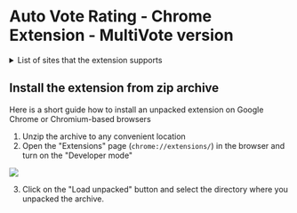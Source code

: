 # Auto Vote Rating - Chrome Extension - MultiVote version
<details>
<summary>List of sites that the extension supports</summary>
<a href="http://topcraft.ru/">TopCraft.ru</a>  
<a href="https://mctop.su/">McTOP.su</a>  
<a href="http://mcrate.su/">MCRate.su</a>  
<a href="http://minecraftrating.ru/">MinecraftRating.ru</a>  
<a href="http://monitoringminecraft.ru/">MonitoringMinecraft.ru</a>  
<a href="https://ionmc.top/">IonMc.top</a>  
<a href="https://minecraftservers.org/">MinecraftServers.org</a>  
<a href="https://serveur-prive.net/minecraft">Serveur-Prive.net</a>  
<a href="https://www.planetminecraft.com/">PlanetMinecraft.com</a>  
<a href="https://topg.org/Minecraft">TopG.org</a>  
<a href="https://minecraft-mp.com/">Minecraft-Mp.com</a>  
<a href="http://minecraft-server-list.com/">Minecraft-Server-List.com</a>  
<a href="https://www.serverpact.com/">ServerPact.com</a>  
<a href="https://www.minecraftiplist.com/">MinecraftIpList.com</a>  
<a href="https://topminecraftservers.org/">TopMinecraftServers.org</a>  
<a href="http://minecraftservers.biz/">MinecraftServers.biz</a>  
<a href="https://hotmc.ru/">HotMC.ru</a>  
<a href="https://minecraft-server.net/">Minecraft-Server.net</a>  
<a href="https://top-games.net/">Top-Games.net или Top-Serveurs.net</a>  
<a href="https://tmonitoring.com/">TMonitoring.com</a>  
<a href="https://top.gg/">Top.GG</a>  
<a href="https://discordbotlist.com/">DiscordBotList.com</a>  
<a href="https://discords.com/">Discords.com</a>  
<a href="https://mmotop.ru/">MMoTop.RU</a>  
<a href="https://mc-servers.com/">MC-Servers.com</a>  
<a href="https://minecraftlist.org/">MinecraftList.org</a>  
<a href="https://www.minecraft-index.com/">Minecraft-Index.com</a>  
<a href="https://serverlist101.com/">ServerList101.com</a>  
<a href="https://mcserver-list.eu/">MCServer-List.eu</a>  
<a href="https://craftlist.org/">CraftList.org</a>  
<a href="https://czech-craft.eu/">Czech-Craft.eu</a>  
<a href="https://minecraft.buzz/">Minecraft.buzz</a>  
<a href="https://minecraftservery.eu/">MinecraftServery.eu</a>  
<a href="https://www.rpg-paradize.com/">RPG-Paradize.com</a>  
<a href="https://www.minecraft-serverlist.net/">Minecraft-ServerList.net</a>  
<a href="https://minecraft-server.eu/">Minecraft-Server.eu</a>  
<a href="https://www.minecraftkrant.nl/">MinecraftKrant.nl</a>  
<a href="https://www.trackyserver.com/">TrackyServer.com</a>  
<a href="https://mc-lists.org/">MC-Lists.org</a>  
<a href="https://topmcservers.com/">TopMCServers.com</a>  
<a href="https://bestservers.com/">BestServers.com</a>  
<a href="https://craft-list.net/">Craft-List.net</a>  
<a href="https://www.minecraft-servers-list.org/">Minecraft-Servers-List.org</a>  
<a href="https://www.serverliste.net/">ServerListe.net</a>  
<a href="https://gtop100.com/">GTop100.com</a>  
<a href="https://wargm.ru/s">WARGM.ru</a>  
<a href="https://minestatus.net/">MineStatus.net</a>  
<a href="https://misterlauncher.org/">MisterLauncher.org</a>  
<a href="https://minecraft-servers.de/">Minecraft-Servers.de</a>  
<a href="https://discord.boats/">Discord.Boats</a>  
<a href="https://serverlist.games/">ServerList.Games</a>  
<a href="https://best-minecraft-servers.co/">Best-Minecraft-Servers.co</a>  
<a href="https://minecraftservers100.com/">MinecraftServers100.com</a>  
<a href="https://mc-serverlist.cz/">MC-ServerList.cz</a>  
<a href="https://mineservers.com/">MineServers.com</a>  
<a href="https://atlauncher.com/">ATLauncher.com</a>  
<a href="https://servers-minecraft.net/">Servers-Minecraft.net</a>  
<a href="https://www.minecraft-list.cz/">Minecraft-List.cz</a>  
<a href="https://www.liste-serveurs-minecraft.org/">Liste-Serveurs-Minecraft.org</a>  
<a href="https://mcservidores.com/">MCServidores.com</a>  
<a href="https://www.xtremetop100.com/">XtremeTop100.com</a>  
<a href="https://minecraft-server.sk/">Minecraft-Server.sk</a>  
<a href="https://www.serveursminecraft.org/">ServeursMinecraft.org</a>  
<a href="https://serveurs-mc.net/">Serveurs-MC.net</a>  
<a href="https://serveur-minecraft.com/">Serveur-Minecraft.com</a>  
<a href="https://serveur-minecraft-vote.fr/">Serveur-Minecraft-Vote.fr</a>  
<a href="https://minebrowse.com/">MineBrowse.com</a>  
<a href="https://mc-server-list.com/">MC-Server-List.com</a>  
<a href="https://serverlocator.com/">ServerLocator.com</a>  
</details>

## Install the extension from zip archive
Here is a short guide how to install an unpacked extension on Google Chrome or Chromium-based browsers
1. Unzip the archive to any convenient location
2. Open the "Extensions" page (`chrome://extensions/`) in the browser and turn on the "Developer mode"

![](https://i.imgur.com/iQ4DXVu.png)

3. Click on the "Load unpacked" button and select the directory where you unpacked the archive.